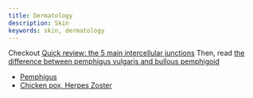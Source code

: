 ```yaml
---
title: Dermatology
description: Skin
keywords: skin, dermatology
---
```

Checkout [Quick review: the 5 main intercellular junctions](http://www.pathologystudent.com/?p=9739)
Then, read [the difference between pemphigus vulgaris and bullous pemphigoid](/pemphigus-vulgaris-vs-bullous-pemphigoid/)

* [Pemphigus](/pemphigus/)
* [Chicken pox, Herpes Zoster](/vzv/)
